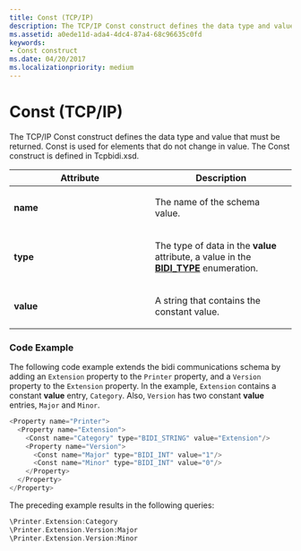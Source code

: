 ```yaml
---
title: Const (TCP/IP)
description: The TCP/IP Const construct defines the data type and value that must be returned.
ms.assetid: a0ede11d-ada4-4dc4-87a4-68c96635c0fd
keywords:
- Const construct
ms.date: 04/20/2017
ms.localizationpriority: medium
---
```


# Const (TCP/IP)


The TCP/IP Const construct defines the data type and value that must be returned. Const is used for elements that do not change in value. The Const construct is defined in Tcpbidi.xsd.

<table>
<colgroup>
<col width="50%" />
<col width="50%" />
</colgroup>
<thead>
<tr class="header">
<th>Attribute</th>
<th>Description</th>
</tr>
</thead>
<tbody>
<tr class="odd">
<td><p><strong>name</strong></p></td>
<td><p>The name of the schema value.</p></td>
</tr>
<tr class="even">
<td><p><strong>type</strong></p></td>
<td><p>The type of data in the <strong>value</strong> attribute, a value in the <a href="https://msdn.microsoft.com/library/windows/hardware/ff545211" data-raw-source="[&lt;strong&gt;BIDI_TYPE&lt;/strong&gt;](https://msdn.microsoft.com/library/windows/hardware/ff545211)"><strong>BIDI_TYPE</strong></a> enumeration.</p></td>
</tr>
<tr class="odd">
<td><p><strong>value</strong></p></td>
<td><p>A string that contains the constant value.</p></td>
</tr>
</tbody>
</table>

 

### Code Example

The following code example extends the bidi communications schema by adding an `Extension` property to the `Printer` property, and a `Version` property to the `Extension` property. In the example, `Extension` contains a constant **value** entry, `Category`. Also, `Version` has two constant **value** entries, `Major` and `Minor`.

```cpp
<Property name="Printer">
  <Property name="Extension">
    <Const name="Category" type="BIDI_STRING" value="Extension"/>
    <Property name="Version">
      <Const name="Major" type="BIDI_INT" value="1"/>
      <Const name="Minor" type="BIDI_INT" value="0"/>
    </Property>
  </Property>
</Property>
```

The preceding example results in the following queries:

```cpp
\Printer.Extension:Category
\Printer.Extension.Version:Major
\Printer.Extension.Version:Minor
```

 

 




